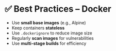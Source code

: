 # ✅ Best Practices – Docker

- Use **small base images** (e.g., Alpine)  
- Keep containers **stateless**  
- Use `.dockerignore` to reduce image size  
- Regularly **scan images** for vulnerabilities  
- Use **multi-stage builds** for efficiency  
